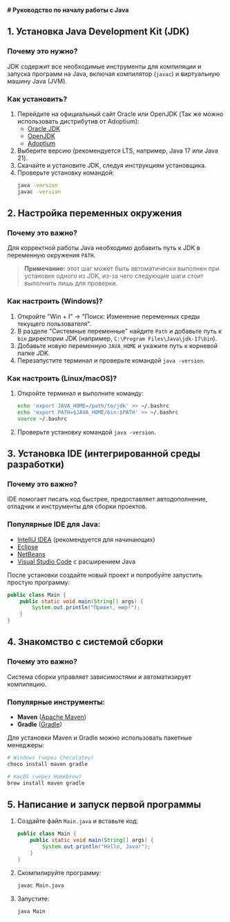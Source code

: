 **# Руководство по началу работы с Java**

## 1. Установка Java Development Kit (JDK)
### Почему это нужно?
JDK содержит все необходимые инструменты для компиляции и запуска программ на Java, включая компилятор (`javac`) и виртуальную машину Java (JVM).

### Как установить?
1. Перейдите на официальный сайт Oracle или OpenJDK (Так же можно использовать дистрибутив от Adoptium):
   - [Oracle JDK](https://www.oracle.com/java/technologies/javase-downloads.html)
   - [OpenJDK](https://openjdk.org/)
   - [Adoptium](https://adoptium.net)
2. Выберите версию (рекомендуется LTS, например, Java 17 или Java 21).
3. Скачайте и установите JDK, следуя инструкциям установщика.
4. Проверьте установку командой:
   ```sh
   java -version
   javac -version
   ```

## 2. Настройка переменных окружения
### Почему это важно?
Для корректной работы Java необходимо добавить путь к JDK в переменную окружения `PATH`.

> **Примечание:** этот шаг может быть автоматически выполнен при установке одного из JDK, из-за чего следующие шаги стоит выполнить лишь для проверки.

### Как настроить (Windows)?
1. Откройте "Win + I" → "Поиск: Изменение переменных среды текущего пользователя".
2. В разделе "Системные переменные" найдите `Path` и добавьте путь к `bin` директории JDK (например, `C:\Program Files\Java\jdk-17\bin`).
3. Добавьте новую переменную `JAVA_HOME` и укажите путь к корневой папке JDK.
4. Перезапустите терминал и проверьте командой `java -version`.

### Как настроить (Linux/macOS)?
1. Откройте терминал и выполните команду:
   ```sh
   echo 'export JAVA_HOME=/path/to/jdk' >> ~/.bashrc
   echo 'export PATH=$JAVA_HOME/bin:$PATH' >> ~/.bashrc
   source ~/.bashrc
   ```
2. Проверьте установку командой `java -version`.

## 3. Установка IDE (интегрированной среды разработки)
### Почему это важно?
IDE помогает писать код быстрее, предоставляет автодополнение, отладчик и инструменты для сборки проектов.

### Популярные IDE для Java:
- [IntelliJ IDEA](https://www.jetbrains.com/idea/) (рекомендуется для начинающих)
- [Eclipse](https://www.eclipse.org/)
- [NetBeans](https://netbeans.apache.org/)
- [Visual Studio Code](https://code.visualstudio.com/) с расширением Java

После установки создайте новый проект и попробуйте запустить простую программу:
```java
public class Main {
    public static void main(String[] args) {
        System.out.println("Привет, мир!");
    }
}
```

## 4. Знакомство с системой сборки
### Почему это важно?
Система сборки управляет зависимостями и автоматизирует компиляцию.

### Популярные инструменты:
- **Maven** ([Apache Maven](https://maven.apache.org/))
- **Gradle** ([Gradle](https://gradle.org/))

Для установки Maven и Gradle можно использовать пакетные менеджеры:
```sh
# Windows (через Chocolatey)
choco install maven gradle

# macOS (через Homebrew)
brew install maven gradle
```

## 5. Написание и запуск первой программы
1. Создайте файл `Main.java` и вставьте код:
   ```java
   public class Main {
       public static void main(String[] args) {
           System.out.println("Hello, Java!");
       }
   }
   ```
2. Скомпилируйте программу:
   ```sh
   javac Main.java
   ```
3. Запустите:
   ```sh
   java Main
   ```
